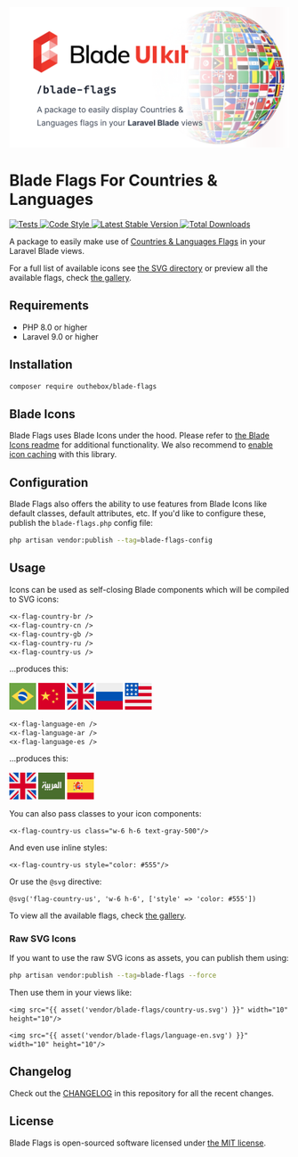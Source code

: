 <p align="center">
    <img src="art/cover.png" width="1280" title="Blade Flags For Countries & Languages">
</p>

# Blade Flags For Countries & Languages

<a href="https://github.com/MohmmedAshraf/blade-flags/actions?query=workflow%3ATests">
    <img src="https://github.com/MohmmedAshraf/blade-flags/workflows/Tests/badge.svg" alt="Tests">
</a>
<a href="https://github.styleci.io/repos/539659619">
    <img src="https://github.styleci.io/repos/539659619/shield?style=flat" alt="Code Style">
</a>
<a href="https://packagist.org/packages/outhebox/blade-flags">
    <img src="https://img.shields.io/packagist/v/outhebox/blade-flags" alt="Latest Stable Version">
</a>
<a href="https://packagist.org/packages/outhebox/blade-flags">
    <img src="https://img.shields.io/packagist/dt/outhebox/blade-flags" alt="Total Downloads">
</a>

A package to easily make use of [Countries & Languages Flags](https://github.com/HatScripts/circle-flags) in your Laravel Blade views.

For a full list of available icons see [the SVG directory](resources/svg) or preview all the available flags, check [the gallery](https://hatscripts.github.io/circle-flags/gallery).

## Requirements

- PHP 8.0 or higher
- Laravel 9.0 or higher

## Installation

```bash
composer require outhebox/blade-flags
```

## Blade Icons

Blade Flags uses Blade Icons under the hood. Please refer to [the Blade Icons readme](https://github.com/blade-ui-kit/blade-icons) for additional functionality. We also recommend to [enable icon caching](https://github.com/blade-ui-kit/blade-icons#caching) with this library.

## Configuration

Blade Flags also offers the ability to use features from Blade Icons like default classes, default attributes, etc. If you'd like to configure these, publish the `blade-flags.php` config file:

```bash
php artisan vendor:publish --tag=blade-flags-config
```

## Usage

Icons can be used as self-closing Blade components which will be compiled to SVG icons:

```blade
<x-flag-country-br />
<x-flag-country-cn />
<x-flag-country-gb />
<x-flag-country-ru />
<x-flag-country-us />
```

...produces this:<br/><br/>
<img src="resources/svg/country-br.svg" width="48">
<img src="resources/svg/country-cn.svg" width="48">
<img src="resources/svg/country-gb.svg" width="48">
<img src="resources/svg/country-ru.svg" width="48">
<img src="resources/svg/country-us.svg" width="48">

```blade
<x-flag-language-en />
<x-flag-language-ar />
<x-flag-language-es />
```

...produces this:<br/><br/>
<img src="resources/svg/language-en.svg" width="48">
<img src="resources/svg/language-ar.svg" width="48">
<img src="resources/svg/language-es.svg" width="48">

You can also pass classes to your icon components:

```blade
<x-flag-country-us class="w-6 h-6 text-gray-500"/>
```

And even use inline styles:

```blade
<x-flag-country-us style="color: #555"/>
```

Or use the `@svg` directive:

```blade
@svg('flag-country-us', 'w-6 h-6', ['style' => 'color: #555'])
```

To view all the available flags, check [the gallery](https://hatscripts.github.io/circle-flags/gallery).

### Raw SVG Icons

If you want to use the raw SVG icons as assets, you can publish them using:

```bash
php artisan vendor:publish --tag=blade-flags --force
```

Then use them in your views like:

```blade
<img src="{{ asset('vendor/blade-flags/country-us.svg') }}" width="10" height="10"/>
```

```blade
<img src="{{ asset('vendor/blade-flags/language-en.svg') }}" width="10" height="10"/>
```

## Changelog

Check out the [CHANGELOG](CHANGELOG.md) in this repository for all the recent changes.

## License

Blade Flags is open-sourced software licensed under [the MIT license](LICENSE.md).